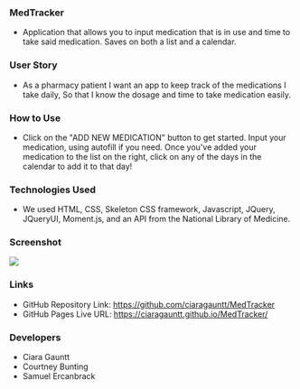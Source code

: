 ### MedTracker
- Application that allows you to input medication that is in use and time to take said medication. Saves on both a list and a calendar.

### User Story
- As a pharmacy patient I want an app to keep track of the medications I take daily,
So that I know the dosage and time to take medication easily.

### How to Use
- Click on the "ADD NEW MEDICATION" button to get started. Input your medication, using autofill if you need. Once you've added your medication to the list on the right, click on any of the days in the calendar to add it to that day!

### Technologies Used
- We used HTML, CSS, Skeleton CSS framework, Javascript, JQuery, JQueryUI, Moment.js, and an API from the National Library of Medicine.

### Screenshot
![](https://github.com/ciaragauntt/MedTracker/blob/main/images/screenshot.PNG?raw=true)

### Links
- GitHub Repository Link: https://github.com/ciaragauntt/MedTracker
- GitHub Pages Live URL: https://ciaragauntt.github.io/MedTracker/

### Developers
- Ciara Gauntt 
- Courtney Bunting
- Samuel Ercanbrack